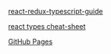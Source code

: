 [react-redux-typescript-guide](https://github.com/piotrwitek/react-redux-typescript-guide#--stateless-counter)

[react types cheat-sheet](https://github.com/piotrwitek/react-redux-typescript-guide#react-types-cheatsheet)

[GitHub Pages](https://www.youtube.com/watch?v=SKXkC4SqtRk)
